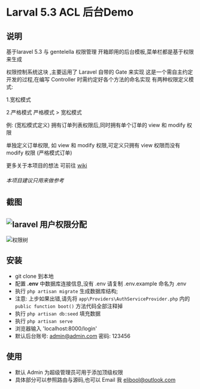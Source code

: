 # Larval 5.3 ACL 后台Demo

## 说明

基于laravel 5.3 与 gentelella 权限管理
开箱即用的后台模板,菜单栏都是基于权限来生成

权限控制系统这块 ,主要运用了 Laravel 自带的 Gate 来实现
这是一个需自主约定开发的过程,在编写 Controller 时需约定好各个方法的命名实现
有两种权限定义模式:

1.宽松模式

2.严格模式
严格模式 > 宽松模式

例:
(宽松模式定义) 拥有订单列表权限后,同时拥有单个订单的 view 和 modify 权限

单独定义订单权限, 如 view 和 modify 权限,可定义只拥有 view  权限而没有 modify 权限 (严格模式订单)

更多关于本项目的想法 可前往 [wiki](https://github.com/Elibool/ACL-management-with-Laravel-Bootstrap/wiki)

###### 本项目建议只用来做参考


## 截图

## ![laravel 用户权限分配](https://github.com/Elibool/ACL-management-with-Laravel-Bootstrap/blob/master/public/images/yi_admin2.png)

![权限树](https://github.com/Elibool/ACL-management-with-Laravel-Bootstrap/blob/master/public/images/yi_admin3.png)



## 安装

- git clone 到本地
- 配置 **.env** 中数据库连接信息,没有 .env 请复制 .env.example 命名为 .env
- 执行 `php artisan migrate` 生成数据库结构;
- 注意: 上步如果出错,请先将 `app\Providers\AuthServiceProvider.php` 内的 `public function boot()` 方法代码全部注释掉
- 执行 `php artisan db:seed` 填充数据
- 执行 `php artisan serve`
- 浏览器输入 'localhost:8000/login'
- 默认后台账号: admin@admin.com 密码: 123456


## 使用
- 默认 Admin 为超级管理员可用于添加顶级权限
- 具体部分可以参照路由与源码,也可以 Email 我 elibool@outlook.com

